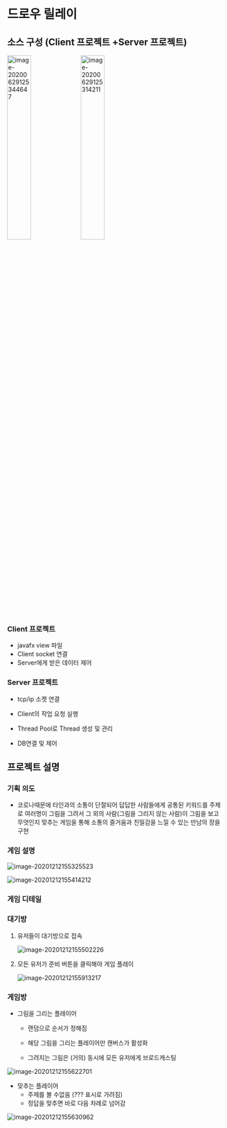 # 드로우 릴레이

## 소스 구성 (Client 프로젝트 +Server 프로젝트)

<img src="https://tva1.sinaimg.cn/large/007S8ZIlgy1gg90qrfm0xj30my0e4jsh.jpg" alt="image-20200629125344647" width="33%" /> 
<img src="https://tva1.sinaimg.cn/large/007S8ZIlgy1gg90q8rakdj30li0e4jsg.jpg" alt="image-20200629125314211" width="33%" /> 

### Client 프로젝트

- javafx view 파일 
- Client socket 연결
- Server에게 받은 데이터 제어 

### Server 프로젝트 

- tcp/ip 소켓 연결 

- Client의 작업 요청 실행 

- Thread Pool로 Thread 생성 및 관리

- DB연결 및 제어



## 프로젝트 설명

### 기획 의도

- 코로나때문에 타인과의 소통이 단절되어 답답한 사람들에게 공통된 키워드를 주제로 여러명이 그림을 그려서 그 외의 사람(그림을 그리지 않는 사람)이 그림을 보고 무엇인지 맞추는 게임을 통해 소통의 즐거움과 친밀감을 느낄 수 있는 만남의 장을 구현 

### 게임 설명 

![image-20201212155325523](https://tva1.sinaimg.cn/large/0081Kckwgy1gll2swpwg9j321e0u0hdt.jpg)

![image-20201212155414212](https://tva1.sinaimg.cn/large/0081Kckwgy1gll2tqssv4j31x80u0wp0.jpg)



### 게임 디테일

### 대기방

1. 유저들이 대기방으로 접속

   ![image-20201212155502226](https://tva1.sinaimg.cn/large/0081Kckwgy1gll2ukplcoj31dj0ghqe5.jpg)

2. 모든 유저가 준비 버튼을 클릭해야 게임 플레이

   ![image-20201212155913217](https://tva1.sinaimg.cn/large/0081Kckwgy1gll2yxo5qyj31xc0o21eg.jpg)

### 게임방

- 그림을 그리는 플레이어

  - 랜덤으로 순서가 정해짐

  - 해당 그림을 그리는 플레이어만 캔버스가 활성화 
  - 그려지는 그림은 (거의) 동시에 모든 유저에게 브로드캐스팅

![image-20201212155622701](https://tva1.sinaimg.cn/large/0081Kckwgy1gll2vyx75mj31z60oatom.jpg)



- 맞추는 플레이어
  - 주제를 볼 수없음 (??? 표시로 가려짐)
  - 정답을 맞추면 바로 다음 차례로 넘어감

![image-20201212155630962](https://tva1.sinaimg.cn/large/0081Kckwgy1gll2w3t0d0j31z60oa4de.jpg)

